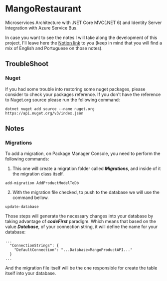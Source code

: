 # MangoRestaurant
Microservices Architecture with .NET Core MVC(.NET 6) and Identity Server Integration with Azure Service Bus.

In case you want to see the notes I will take along the development of this project, I'll leave here the [Notion link](https://thoracic-lake-895.notion.site/MicroServices-14ec1275fe4d443fbcd6a4b2dc01d540) to you (keep in mind that you will find a mix of English and Portuguese on those notes).

## TroubleShoot
### Nuget
If you had some trouble into restoring some nuget packages, please consider to check your packages reference. If you don't have the reference to Nuget.org source please run the following command:

```
dotnet nuget add source --name nuget.org https://api.nuget.org/v3/index.json
```

## Notes
### Migrations
To add a migration, on Package Manager Console, you need to perform the following commands:

1) This one will create a migration folder called ***Migrations***, and inside of it the migration
class itself.
```
add-migration AddProductModelToDb
```

2) With the migration file checked, to push to the database we will use the  command bellow.
```
update-database
```

Those steps will generate the necessary changes into your database by taking advantage of ***codeFirst*** paradigm. 
Which means that based on the value ***Database***, of your connection string, it will define the name
for your database:
```
...
  "ConnectionStrings": {
    "DefaultConnection": "...Database=MangoProductAPI..."
  }
...
```

And the migration file itself will be the one responsible for create the table itself into your database. 